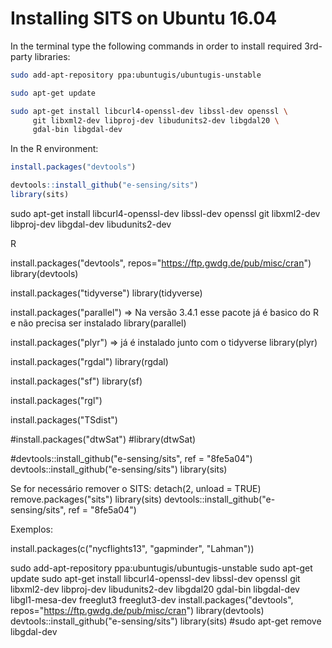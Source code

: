 # Installing SITS on Ubuntu 16.04

In the terminal type the following commands in order to install required 3rd-party libraries:

```bash
sudo add-apt-repository ppa:ubuntugis/ubuntugis-unstable
```

```bash
sudo apt-get update
```

```bash
sudo apt-get install libcurl4-openssl-dev libssl-dev openssl \
     git libxml2-dev libproj-dev libudunits2-dev libgdal20 \
     gdal-bin libgdal-dev
```

In the R environment:

```R
install.packages("devtools")

devtools::install_github("e-sensing/sits")
library(sits)
```




sudo apt-get install libcurl4-openssl-dev libssl-dev openssl git libxml2-dev libproj-dev libgdal-dev libudunits2-dev


R


install.packages("devtools", repos="https://ftp.gwdg.de/pub/misc/cran")
library(devtools)


install.packages("tidyverse")
library(tidyverse)


install.packages("parallel")   => Na versão 3.4.1 esse pacote já é basico do R e não precisa ser instalado
library(parallel)


install.packages("plyr")       => já é instalado junto com o tidyverse
library(plyr)

install.packages("rgdal")
library(rgdal)

install.packages("sf")
library(sf)

install.packages("rgl")

install.packages("TSdist")

#install.packages("dtwSat")
#library(dtwSat)

#devtools::install_github("e-sensing/sits", ref = "8fe5a04")
devtools::install_github("e-sensing/sits")
library(sits)


Se for necessário remover o SITS:
    detach(2, unload = TRUE)
    remove.packages("sits")
    library(sits)
    devtools::install_github("e-sensing/sits", ref = "8fe5a04")



 
Exemplos:

install.packages(c("nycflights13", "gapminder", "Lahman"))







sudo add-apt-repository ppa:ubuntugis/ubuntugis-unstable
sudo apt-get update
sudo apt-get install libcurl4-openssl-dev libssl-dev openssl git libxml2-dev libproj-dev libudunits2-dev libgdal20 gdal-bin libgdal-dev libgl1-mesa-dev freeglut3 freeglut3-dev
install.packages("devtools", repos="https://ftp.gwdg.de/pub/misc/cran")
library(devtools)
devtools::install_github("e-sensing/sits")
library(sits)
#sudo apt-get remove libgdal-dev

